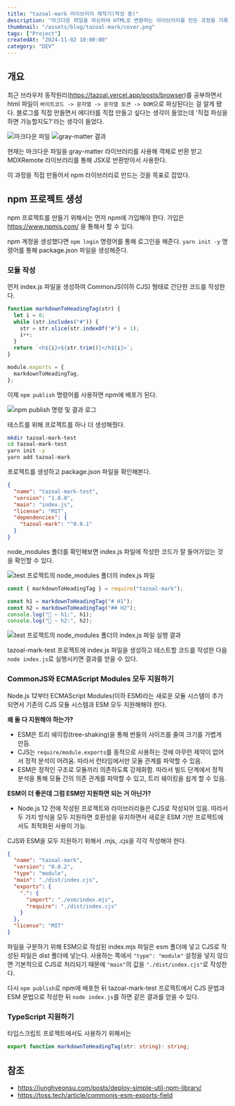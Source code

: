 ```yaml
---
title: "tazoal-mark 라이브러리 제작기(작성 중)"
description: "마크다운 파일을 파싱하여 HTML로 변환하는 라이브러리를 만든 과정을 기록했습니다."
thumbnail: "/assets/blog/tazoal-mark/cover.png"
tags: ["Project"]
createdAt: "2024-11-02 10:00:00"
category: "DEV"
---
```


## 개요

최근 브라우저 동작원리(https://tazoal.vercel.app/posts/browser)를 공부하면서 html 파일이 `바이트코드 -> 문자열 -> 문자열 토큰 -> DOM`으로 파싱된다는 걸 알게 됐다.
블로그를 직접 만들면서 에디터를 직접 만들고 싶다는 생각이 들었는데 '직접 파싱을 하면 가능할지도?'라는 생각이 들었다.

![마크다운 파일](/assets/blog/tazoal-mark/1.png)
![gray-matter 결과](/assets/blog/tazoal-mark/2.png)

현재는 마크다운 파일을 gray-matter 라이브러리를 사용해 객체로 반환 받고 MDXRemote 라이브러리를 통해 JSX로 반환받아서 사용한다.

이 과정을 직접 만들어서 npm 라이브러리로 만드는 것을 목표로 잡았다.

## npm 프로젝트 생성

npm 프로젝트를 만들기 위해서는 먼저 npm에 가입해야 한다.
가입은 https://www.npmjs.com/ 을 통해서 할 수 있다.

npm 계정을 생성했다면 `npm login` 명령어를 통해 로그인을 해준다.
`yarn init -y` 명령어를 통해 package.json 파일을 생성해준다.

### 모듈 작성

먼저 index.js 파일을 생성하여 CommonJS(이하 CJS) 형태로 간단한 코드를 작성한다.

```js
function markdownToHeadingTag(str) {
  let i = 0;
  while (str.includes("#")) {
    str = str.slice(str.indexOf("#") + 1);
    i++;
  }
  return `<h${i}>${str.trim()}</h${i}>`;
}

module.exports = {
  markdownToHeadingTag,
};
```

이제 `npm publish` 명령어를 사용하면 npm에 배포가 된다.

![npm publish 명령 및 결과 로그](/assets/blog/tazoal-mark/3.png)

테스트를 위해 프로젝트를 하나 더 생성해줬다.

```zsh
mkdir tazoal-mark-test
cd tazoal-mark-test
yarn init -y
yarn add tazoal-mark
```

프로젝트를 생성하고 package.json 파일을 확인해본다.

```json
{
  "name": "tazoal-mark-test",
  "version": "1.0.0",
  "main": "index.js",
  "license": "MIT",
  "dependencies": {
    "tazoal-mark": "^0.0.1"
  }
}
```

node_modules 폴더를 확인해보면 index.js 파일에 작성한 코드가 잘 들어가있는 것을 확인할 수 있다.

![test 프로젝트의 node_modules 폴더의 index.js 파일](/assets/blog/tazoal-mark/4.png)

```js
const { markdownToHeadingTag } = require("tazoal-mark");

const h1 = markdownToHeadingTag("# H1");
const h2 = markdownToHeadingTag("## H2");
console.log("🚀 ~ h1:", h1);
console.log("🚀 ~ h2:", h2);
```

![test 프로젝트의 node_modules 폴더의 index.js 파일 실행 결과](/assets/blog/tazoal-mark/5.png)

tazoal-mark-test 프로젝트에 index.js 파일을 생성하고 테스트할 코드를 작성한 다음 `node index.js`로 실행시키면 결과를 얻을 수 있다.

### CommonJS와 ECMAScript Modules 모두 지원하기

Node.js 12부터 ECMAScript Modules(이하 ESM)라는 새로운 모듈 시스템이 추가되면서 기존의 CJS 모듈 시스템과 ESM 모두 지원해해야 한다.

**왜 둘 다 지원해야 하는가?**

- ESM은 트리 쉐이킹(tree-shaking)을 통해 번들의 사이즈를 줄여 크기를 가볍게 만듬.
- CJS는 `require/module.exports`를 동적으로 사용하는 것에 아무런 제약이 없어서 정적 분석이 어려움. 따라서 런타임에서만 모듈 관계를 파악할 수 있음.
- ESM은 정적인 구조로 모듈끼리 의존하도록 강제화함. 따라서 빌드 단계에서 정적 분석을 통해 모듈 간의 의존 관계를 파악할 수 있고, 트리 쉐이킹을 쉽게 할 수 있음.

**ESM이 더 좋은데 그럼 ESM만 지원하면 되는 거 아닌가?**

- Node.js 12 전에 작성된 프로젝트와 라이브러리들은 CJS로 작성되어 있음. 따라서 두 가지 방식을 모두 지원하면 호환성을 유지하면서 새로운 ESM 기반 프로젝트에서도 최적화된 사용이 가능.

CJS와 ESM을 모두 지원하기 위해서 .mjs, .cjs을 각각 작성해야 한다.

```json
{
  "name": "tazoal-mark",
  "version": "0.0.2",
  "type": "module",
  "main": "./dist/index.cjs",
  "exports": {
    ".": {
      "import": "./esm/index.mjs",
      "require": "./dist/index.cjs"
    }
  },
  "license": "MIT"
}
```

파일을 구분하기 위해 ESM으로 작성된 index.mjs 파일은 esm 폴더에 넣고 CJS로 작성된 파일은 dist 폴더에 넣는다.
사용하는 쪽에서 `"type": "module"` 설정을 넣지 않으면 기본적으로 CJS로 처리되기 때문에 `"main"`의 값을 `"./dist/index.cjs"`로 작성한다.

다시 `npm publish`로 npm에 배포한 뒤 tazoal-mark-test 프로젝트에서 CJS 문법과 ESM 문법으로 작성한 뒤 `node index.js`를 하면 같은 결과를 얻을 수 있다.

### TypeScript 지원하기

타입스크립트 프로젝트에서도 사용하기 위해서는

```ts
export function markdownToHeadingTag(str: string): string;
```

## 참조

- https://junghyeonsu.com/posts/deploy-simple-util-npm-library/
- https://toss.tech/article/commonjs-esm-exports-field
